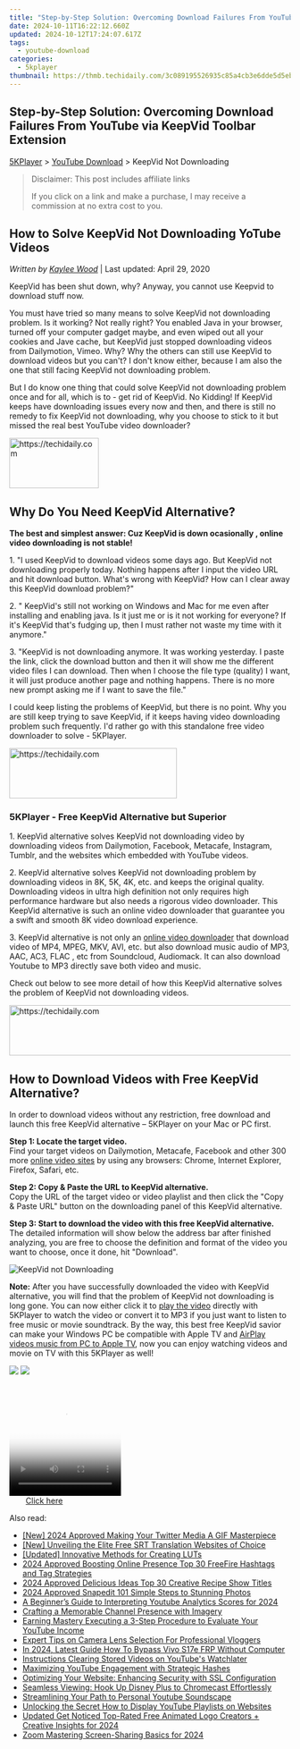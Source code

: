 ```yaml
---
title: "Step-by-Step Solution: Overcoming Download Failures From YouTube via KeepVid Toolbar Extension"
date: 2024-10-11T16:22:12.660Z
updated: 2024-10-12T17:24:07.617Z
tags:
  - youtube-download
categories:
  - 5kplayer
thumbnail: https://thmb.techidaily.com/3c089195526935c85a4cb3e6dde5d5ebf9d1e09e8343d1ce6aea5ca384c30ca3.jpg
---
```


## Step-by-Step Solution: Overcoming Download Failures From YouTube via KeepVid Toolbar Extension

[5KPlayer](https://tools.techidaily.com/5kplayer/products/) \> [YouTube Download](https://tools.techidaily.com/5kplayer/youtube-download/) \> KeepVid Not Downloading

>  Disclaimer: This post includes affiliate links
>
>  If you click on a link and make a purchase, I may receive a commission at no extra cost to you.
>

## How to Solve KeepVid Not Downloading YoTube Videos

 _Written by [Kaylee Wood](https://www.quora.com/profile/Amanda-Hu-21)_ | Last updated: April 29, 2020 

KeepVid has been shut down, why? Anyway, you cannot use Keepvid to download stuff now. 

You must have tried so many means to solve KeepVid not downloading problem. Is it working? Not really right? You enabled Java in your browser, turned off your computer gadget maybe, and even wiped out all your cookies and Jave cache, but KeepVid just stopped downloading videos from Dailymotion, Vimeo. Why? Why the others can still use KeepVid to download videos but you can't? I don't know either, because I am also the one that still facing KeepVid not downloading problem. 

But I do know one thing that could solve KeepVid not downloading problem once and for all, which is to - get rid of KeepVid. No Kidding! If KeepVid keeps have downloading issues every now and then, and there is still no remedy to fix KeepVid not downloading, why you choose to stick to it but missed the real best YouTube video downloader? 

<!-- affiliate ads begin -->
<a href="https://aligracehair.sjv.io/c/5597632/2135396/19272" target="_top" id="2135396">
  <img src="//a.impactradius-go.com/display-ad/19272-2135396" border="0" alt="https://techidaily.com" width="160" height="90"/>
</a>
<img height="0" width="0" src="https://aligracehair.sjv.io/i/5597632/2135396/19272" style="position:absolute;visibility:hidden;" border="0" />
<!-- affiliate ads end -->

## Why Do You Need KeepVid Alternative?

**The best and simplest answer: Cuz KeepVid is down ocasionally , online video downloading is not stable!**

1\. "I used KeepVid to download videos some days ago. But KeepVid not downloading properly today. Nothing happens after I input the video URL and hit download button. What's wrong with KeepVid? How can I clear away this KeepVid download problem?" 

2\. " KeepVid's still not working on Windows and Mac for me even after installing and enabling java. Is it just me or is it not working for everyone? If it's KeepVid that's fudging up, then I must rather not waste my time with it anymore."

3\. "KeepVid is not downloading anymore. It was working yesterday. I paste the link, click the download button and then it will show me the different video files I can download. Then when I choose the file type (quality) I want, it will just produce another page and nothing happens. There is no more new prompt asking me if I want to save the file."

I could keep listing the problems of KeepVid, but there is no point. Why you are still keep trying to save KeepVid, if it keeps having video downloading problem such frequently. I'd rather go with this standalone free video downloader to solve - 5KPlayer. 

<!-- affiliate ads begin -->
<a href="https://aligracehair.sjv.io/c/5597632/2036496/19272" target="_top" id="2036496">
  <img src="//a.impactradius-go.com/display-ad/19272-2036496" border="0" alt="https://techidaily.com" width="300" height="90"/>
</a>
<img height="0" width="0" src="https://aligracehair.sjv.io/i/5597632/2036496/19272" style="position:absolute;visibility:hidden;" border="0" />
<!-- affiliate ads end -->

### 5KPlayer - Free KeepVid Alternative but Superior

1\. KeepVid alternative solves KeepVid not downloading video by downloading videos from Dailymotion, Facebook, Metacafe, Instagram, Tumblr, and the websites which embedded with YouTube videos.

2\. KeepVid alternative solves KeepVid not downloading problem by downloading videos in 8K, 5K, 4K, etc. and keeps the original quality. Downloading videos in ultra high definition not only requires high performance hardware but also needs a rigorous video downloader. This KeepVid alternative is such an online video downloader that guarantee you a swift and smooth 8K video download experience. 

3\. KeepVid alternative is not only an [online video downloader](https://tools.techidaily.com/5kplayer/youtube-download/) that download video of MP4, MPEG, MKV, AVI, etc. but also download music audio of MP3, AAC, AC3, FLAC , etc from Soundcloud, Audiomack. It can also download Youtube to MP3 directly save both video and music.

Check out below to see more detail of how this KeepVid alternative solves the problem of KeepVid not downloading videos. 

<!-- affiliate ads begin -->
<a href="https://imp.i357552.net/c/5597632/1061528/11832" target="_top" id="1061528">
  <img src="//a.impactradius-go.com/display-ad/11832-1061528" border="0" alt="https://techidaily.com" width="728" height="90"/>
</a>
<img height="0" width="0" src="https://imp.i357552.net/i/5597632/1061528/11832" style="position:absolute;visibility:hidden;" border="0" />
<!-- affiliate ads end -->

## How to Download Videos with Free KeepVid Alternative?

In order to download videos without any restriction, free download and launch this free KeepVid alternative – 5KPlayer on your Mac or PC first.

**Step 1: Locate the target video.**   
 Find your target videos on Dailymotion, Metacafe, Facebook and other 300 more [online video sites](https://tools.techidaily.com/5kplayer/youtube-download/) by using any browsers: Chrome, Internet Explorer, Firefox, Safari, etc.

**Step 2: Copy & Paste the URL to KeepVid alternative.**  
 Copy the URL of the target video or video playlist and then click the "Copy & Paste URL" button on the downloading panel of this KeepVid alternative. 

**Step 3: Start to download the video with this free KeepVid alternative.**  
 The detailed information will show below the address bar after finished analyzing, you are free to choose the definition and format of the video you want to choose, once it done, hit "Download". 

![KeepVid not Downloading](https://www.5kplayer.com/youtube-download/../airplay/img/5kp-aiplay-8k-tv-yxt-061201.jpg) 

**Note:** After you have successfully downloaded the video with KeepVid alternative, you will find that the problem of KeepVid not downloading is long gone. You can now either click it to [play the video](https://tools.techidaily.com/5kplayer/video-music-player/) directly with 5KPlayer to watch the video or convert it to MP3 if you just want to listen to free music or movie soundtrack. By the way, this best free KeepVid savior can make your Windows PC be compatible with Apple TV and [AirPlay videos music from PC to Apple TV](https://tools.techidaily.com/5kplayer/airplay/), now you can enjoy watching videos and movie on TV with this 5KPlayer as well! 

[![](https://www.5kplayer.com/youtube-download/../button/freedownwhitewin.png)](https://tools.techidaily.com/5kplayer/products/) [![](https://www.5kplayer.com/youtube-download/../button/freedownbackmac.png)](https://tools.techidaily.com/5kplayer/products/)

<!-- affiliate ads begin -->
<span id="1374820">
					<video width="200" height="200" style="cursor:pointer"
           poster="//a.impactradius-go.com/display-clicktoplayimage/1374820.png"
           onclick="if(!this.playClicked){this.play();this.setAttribute('controls',true);this.playClicked=true;}">
	   <source src="//a.impactradius-go.com/display-ad/15852-1374820">
	   <img src="//a.impactradius-go.com/display-clicktoplayimage/1374820.png" style="border: none; height: 100%; width: 100%; object-fit: contain">
	</video>
	<div style="width:125px;text-align:center"><a href="javascript:window.open(decodeURIComponent('https%3A%2F%2Fthefitville.pxf.io%2Fc%2F5597632%2F1374820%2F15852'), '_blank');void(0);">Click here</a></div>
</span>
<img height="0" width="0" src="https://imp.pxf.io/i/5597632/1374820/15852" style="position:absolute;visibility:hidden;" border="0" />
<!-- affiliate ads end -->

<ins class="adsbygoogle"
     style="display:block"
     data-ad-format="autorelaxed"
     data-ad-client="ca-pub-7571918770474297"
     data-ad-slot="1223367746"></ins>

<ins class="adsbygoogle"
     style="display:block"
     data-ad-client="ca-pub-7571918770474297"
     data-ad-slot="8358498916"
     data-ad-format="auto"
     data-full-width-responsive="true"></ins>

<span class="atpl-alsoreadstyle">Also read:</span>
<div><ul>
<li><a href="https://twitter-videos.techidaily.com/new-2024-approved-making-your-twitter-media-a-gif-masterpiece/"><u>[New] 2024 Approved Making Your Twitter Media A GIF Masterpiece</u></a></li>
<li><a href="https://some-guidance.techidaily.com/new-unveiling-the-elite-free-srt-translation-websites-of-choice/"><u>[New] Unveiling the Elite Free SRT Translation Websites of Choice</u></a></li>
<li><a href="https://vp-tips.techidaily.com/updated-innovative-methods-for-creating-luts/"><u>[Updated] Innovative Methods for Creating LUTs</u></a></li>
<li><a href="https://youtube-video-recordings.techidaily.com/2024-approved-boosting-online-presence-top-30-freefire-hashtags-and-tag-strategies/"><u>2024 Approved Boosting Online Presence Top 30 FreeFire Hashtags and Tag Strategies</u></a></li>
<li><a href="https://youtube-video-recordings.techidaily.com/2024-approved-delicious-ideas-top-30-creative-recipe-show-titles/"><u>2024 Approved Delicious Ideas Top 30 Creative Recipe Show Titles</u></a></li>
<li><a href="https://extra-approaches.techidaily.com/2024-approved-snapedit-101-simple-steps-to-stunning-photos/"><u>2024 Approved Snapedit 101 Simple Steps to Stunning Photos</u></a></li>
<li><a href="https://youtube-video-recordings.techidaily.com/a-beginners-guide-to-interpreting-youtube-analytics-scores-for-2024/"><u>A Beginner’s Guide to Interpreting Youtube Analytics Scores for 2024</u></a></li>
<li><a href="https://youtube-video-recordings.techidaily.com/crafting-a-memorable-channel-presence-with-imagery/"><u>Crafting a Memorable Channel Presence with Imagery</u></a></li>
<li><a href="https://youtube-video-recordings.techidaily.com/earning-mastery-executing-a-3-step-procedure-to-evaluate-your-youtube-income/"><u>Earning Mastery Executing a 3-Step Procedure to Evaluate Your YouTube Income</u></a></li>
<li><a href="https://youtube-video-recordings.techidaily.com/expert-tips-on-camera-lens-selection-for-professional-vloggers/"><u>Expert Tips on Camera Lens Selection For Professional Vloggers</u></a></li>
<li><a href="https://bypass-frp.techidaily.com/in-2024-latest-guide-how-to-bypass-vivo-s17e-frp-without-computer-by-drfone-android/"><u>In 2024, Latest Guide How To Bypass Vivo S17e FRP Without Computer</u></a></li>
<li><a href="https://youtube-video-recordings.techidaily.com/instructions-clearing-stored-videos-on-youtubes-watchlater/"><u>Instructions Clearing Stored Videos on YouTube's Watchlater</u></a></li>
<li><a href="https://youtube-clips.techidaily.com/maximizing-youtube-engagement-with-strategic-hashes/"><u>Maximizing YouTube Engagement with Strategic Hashes</u></a></li>
<li><a href="https://fox-place.techidaily.com/optimizing-your-website-enhancing-security-with-ssl-configuration/"><u>Optimizing Your Website: Enhancing Security with SSL Configuration</u></a></li>
<li><a href="https://techtrends.techidaily.com/seamless-viewing-hook-up-disney-plus-to-chromecast-effortlessly/"><u>Seamless Viewing: Hook Up Disney Plus to Chromecast Effortlessly</u></a></li>
<li><a href="https://youtube-video-recordings.techidaily.com/streamlining-your-path-to-personal-youtube-soundscape/"><u>Streamlining Your Path to Personal Youtube Soundscape</u></a></li>
<li><a href="https://youtube-video-recordings.techidaily.com/unlocking-the-secret-how-to-display-youtube-playlists-on-websites/"><u>Unlocking the Secret How to Display YouTube Playlists on Websites</u></a></li>
<li><a href="https://ai-driven-video-production.techidaily.com/updated-get-noticed-top-rated-free-animated-logo-creators-plus-creative-insights-for-2024/"><u>Updated Get Noticed Top-Rated Free Animated Logo Creators + Creative Insights for 2024</u></a></li>
<li><a href="https://video-capture.techidaily.com/zoom-mastering-screen-sharing-basics-for-2024/"><u>Zoom Mastering Screen-Sharing Basics for 2024</u></a></li>
</ul></div>

